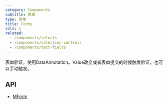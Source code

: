 ```yaml
---
category: Components
subtitle: 表单
type: 表单
title: Forms
cols: 1
related:
  - /components/selects
  - /components/selection-controls
  - /components/text-fields
---
```


表单验证，使用DataAnnotation。Value改变或者表单提交的时候触发验证，也可以手动触发。

## API

- [MForm](/api/MForm)